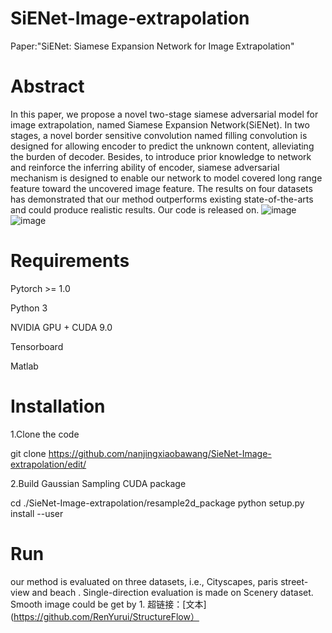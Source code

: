# SiENet-Image-extrapolation
Paper:"SiENet: Siamese Expansion Network for Image Extrapolation"
# Abstract
In this paper, we propose a novel two-stage siamese adversarial model for image extrapolation, named Siamese Expansion Network(SiENet). In two stages, a novel border sensitive convolution named filling convolution is designed for allowing encoder to predict the unknown content, alleviating the burden of decoder. Besides, to introduce prior knowledge to network and reinforce the inferring ability of encoder, siamese adversarial mechanism is designed to enable our network to model covered long range feature toward the uncovered image feature. The results on four datasets has demonstrated that our method outperforms existing state-of-the-arts and could produce realistic results. Our code is released on.
 ![image](https://github.com/nanjingxiaobawang/SieNet-Image-extrapolation/blob/master/results.png)
 ![image](https://github.com/nanjingxiaobawang/SieNet-Image-extrapolation/blob/master/structure.png)
# Requirements

Pytorch >= 1.0

Python 3

NVIDIA GPU + CUDA 9.0

Tensorboard

Matlab

# Installation

1.Clone the code

git clone https://github.com/nanjingxiaobawang/SieNet-Image-extrapolation/edit/

2.Build Gaussian Sampling CUDA package

cd ./SieNet-Image-extrapolation/resample2d_package
python setup.py install --user

# Run 
our method is evaluated on three datasets, i.e., Cityscapes, paris street-view and beach . Single-direction evaluation is made on Scenery dataset. Smooth image
could be get by 1. 超链接：[文本](https://github.com/RenYurui/StructureFlow）
